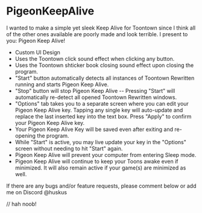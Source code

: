 # PigeonKeepAlive
I wanted to make a simple yet sleek Keep Alive for Toontown since I think all of the other ones available are poorly made and look terrible. I present to you: Pigeon Keep Alive!

- Custom UI Design
- Uses the Toontown click sound effect when clicking any button.
- Uses the Toontown shticker book closing sound effect upon closing the program.
- "Start" button automatically detects all instances of Toontown Rewritten running and starts Pigeon Keep Alive.
- "Stop" button will stop Pigeon Keep Alive -- Pressing "Start" will automatically re-detect all opened Toontown Rewritten windows.
- "Options" tab takes you to a separate screen where you can edit your Pigeon Keep Alive key. Tapping any single key will auto-update and replace the last inserted key into the text box. Press "Apply" to confirm your Pigeon Keep Alive key.
- Your Pigeon Keep Alive Key will be saved even after exiting and re-opening the program.
- While "Start" is active, you may live update your key in the "Options" screen without needing to hit "Start" again.
- Pigeon Keep Alive will prevent your computer from entering Sleep mode.
- Pigeon Keep Alive will continue to keep your Toons awake even if minimized. It will also remain active if your game(s) are minimized as well.

If there are any bugs and/or feature requests, please comment below or add me on Discord @huskus

// hah noob!
